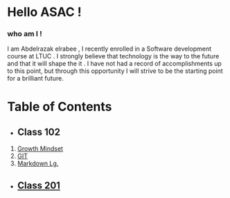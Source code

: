 # Hello ASAC !

### who am I !
I am Abdelrazak elrabee , I recently enrolled in a Software development course at LTUC . I strongly believe that technology is the way to the future and that it will shape the it . I have not had a record of accomplishments up to this point, but through this opportunity I will strive to be the starting point for a brilliant future.

# Table of Contents

- ## Class 102

1. [Growth Mindset](https://abdelrazakgo.github.io/Reading-Notes/Growth)
2. [GIT](https://abdelrazakgo.github.io/Reading-Notes/GM)
3. [Markdown Lg.](https://abdelrazakgo.github.io/Reading-Notes/MD)

- ## [Class 201](https://abdelrazakgo.github.io/Reading-Notes/c201)
